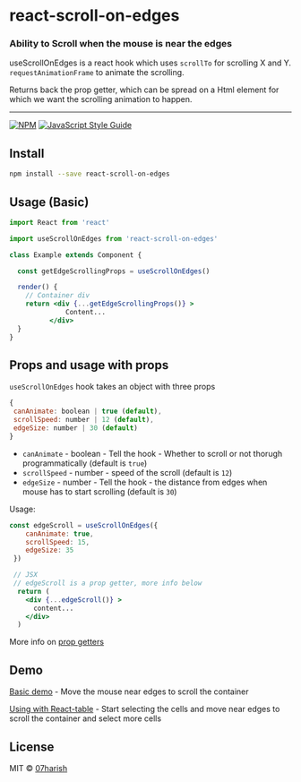 # react-scroll-on-edges

### Ability to Scroll when the mouse is near the edges


  useScrollOnEdges is a react hook which uses `scrollTo` for scrolling X and Y. `requestAnimationFrame` to animate the scrolling.

 Returns back the prop getter, which can be spread on a Html element for which we want the scrolling animation to happen.
***
[![NPM](https://img.shields.io/npm/v/react-scroll-on-edges.svg)](https://www.npmjs.com/package/react-scroll-on-edges) [![JavaScript Style Guide](https://img.shields.io/badge/code_style-standard-brightgreen.svg)](https://standardjs.com)

## Install

```bash
npm install --save react-scroll-on-edges
```

## Usage (Basic)

```jsx
import React from 'react'

import useScrollOnEdges from 'react-scroll-on-edges'

class Example extends Component {

  const getEdgeScrollingProps = useScrollOnEdges()

  render() {
    // Container div
    return <div {...getEdgeScrollingProps()} >
              Content...
          </div>
  }
}
```

## Props and usage with props
 `useScrollOnEdges` hook takes an object with three props

 ```jsx
{
  canAnimate: boolean | true (default),
  scrollSpeed: number | 12 (default),
  edgeSize: number | 30 (default)
}
```

  - `canAnimate` - boolean - Tell the hook - Whether to scroll or not thorugh programmatically (default is `true`)
  - `scrollSpeed` - number - speed of the scroll (default is `12`)
  - `edgeSize` - number - Tell the hook - the distance from edges when mouse has to start scrolling (default is `30`)




Usage:
```jsx
const edgeScroll = useScrollOnEdges({
    canAnimate: true,
    scrollSpeed: 15,
    edgeSize: 35
 })

 // JSX
 // edgeScroll is a prop getter, more info below
  return (
    <div {...edgeScroll()} >
      content...
    </div>
  )
```
More info on [prop getters](https://kentcdodds.com/blog/how-to-give-rendering-control-to-users-with-prop-getters)

## Demo
[Basic demo](https://codesandbox.io/s/react-scroll-on-edges-phhfb?file=/src/App.js) - Move the mouse near edges to scroll the container

[Using with React-table](https://codesandbox.io/s/react-scroll-on-edges-79f8o?fontsize=14&hidenavigation=1&theme=dark) - Start selecting the cells and move near edges to scroll the container and select more cells

## License

MIT © [07harish](https://github.com/07harish)
